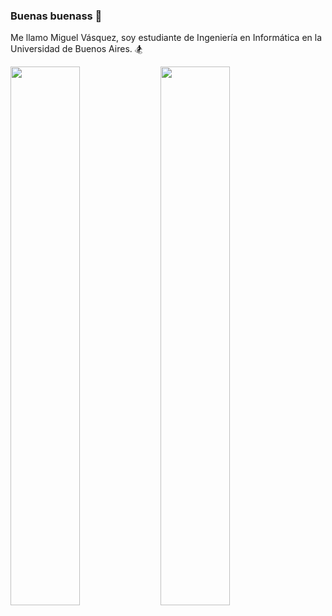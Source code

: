 ### Buenas buenass 👋

Me llamo Miguel Vásquez, soy estudiante de Ingeniería en Informática en la Universidad de Buenos Aires. 🏂

<img align="left" width="47%" src="https://github-readme-stats.vercel.app/api?username=MiguelV5&theme=tokyonight&count_private=true&show_icons=true&hide=issues" />

<img align="left" width="47%" src="https://github-readme-stats.vercel.app/api/top-langs/?username=MiguelV5&hide=Makefile,Batchfile,Oz&layout=compact&theme=tokyonight&langs_count=10)](https://github.com/MiguelV5/github-readme-stats"  />





